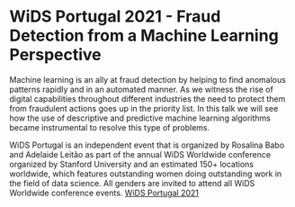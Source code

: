 # WiDS Portugal 2021 - Fraud Detection from a Machine Learning Perspective

Machine learning is an ally at fraud detection by helping to find anomalous patterns rapidly and in an automated manner. As we witness the rise of digital capabilities throughout different industries the need to protect them from fraudulent actions goes up in the priority list. In this talk we will see how the use of descriptive and predictive machine learning algorithms became instrumental to resolve this type of problems.

WiDS Portugal is an independent event that is organized by Rosalina Babo and Adelaide Leitão as part of the annual WiDS Worldwide conference organized by Stanford University and an estimated 150+ locations worldwide, which features outstanding women doing outstanding work in the field of data science. All genders are invited to attend all WiDS Worldwide conference events.
[WiDS Portugal 2021](https://widsportugal.wixsite.com/widsportugal2021/c%C3%B3pia-speakers)

